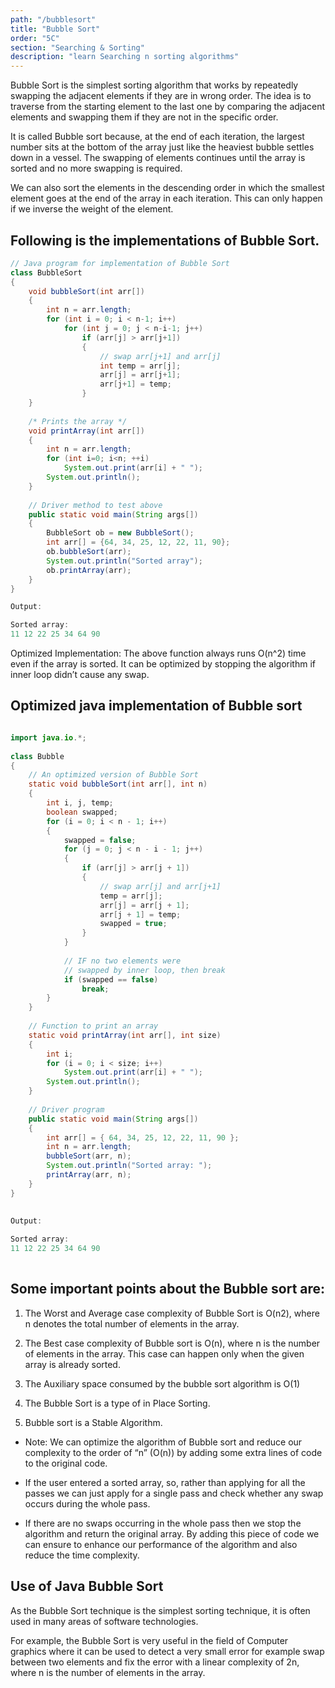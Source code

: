 ```yaml
---
path: "/bubblesort"
title: "Bubble Sort"
order: "5C"
section: "Searching & Sorting"
description: "learn Searching n sorting algorithms"
---
```


Bubble Sort is the simplest sorting algorithm that works by repeatedly swapping the adjacent elements if they are in wrong order.
The idea is to traverse from the starting element to the last one by comparing the adjacent elements and swapping them if they are not in the specific order.

It is called Bubble sort because, at the end of each iteration, the largest number sits at the bottom of the array just like the heaviest bubble settles down in a vessel. The swapping of elements continues until the array is sorted and no more swapping is required.

We can also sort the elements in the descending order in which the smallest element goes at the end of the array in each iteration. This can only happen if we inverse the weight of the element.

## Following is the implementations of Bubble Sort. 

```java
// Java program for implementation of Bubble Sort
class BubbleSort
{
    void bubbleSort(int arr[])
    {
        int n = arr.length;
        for (int i = 0; i < n-1; i++)
            for (int j = 0; j < n-i-1; j++)
                if (arr[j] > arr[j+1])
                {
                    // swap arr[j+1] and arr[j]
                    int temp = arr[j];
                    arr[j] = arr[j+1];
                    arr[j+1] = temp;
                }
    }
 
    /* Prints the array */
    void printArray(int arr[])
    {
        int n = arr.length;
        for (int i=0; i<n; ++i)
            System.out.print(arr[i] + " ");
        System.out.println();
    }
 
    // Driver method to test above
    public static void main(String args[])
    {
        BubbleSort ob = new BubbleSort();
        int arr[] = {64, 34, 25, 12, 22, 11, 90};
        ob.bubbleSort(arr);
        System.out.println("Sorted array");
        ob.printArray(arr);
    }
}
```
```java
Output: 

Sorted array:
11 12 22 25 34 64 90

```
Optimized Implementation: 
The above function always runs O(n^2) time even if the array is sorted. It can be optimized by stopping the algorithm if inner loop didn’t cause any swap. 
 
## Optimized java implementation of Bubble sort

```java

import java.io.*;
 
class Bubble
{
    // An optimized version of Bubble Sort
    static void bubbleSort(int arr[], int n)
    {
        int i, j, temp;
        boolean swapped;
        for (i = 0; i < n - 1; i++)
        {
            swapped = false;
            for (j = 0; j < n - i - 1; j++)
            {
                if (arr[j] > arr[j + 1])
                {
                    // swap arr[j] and arr[j+1]
                    temp = arr[j];
                    arr[j] = arr[j + 1];
                    arr[j + 1] = temp;
                    swapped = true;
                }
            }
 
            // IF no two elements were
            // swapped by inner loop, then break
            if (swapped == false)
                break;
        }
    }
 
    // Function to print an array
    static void printArray(int arr[], int size)
    {
        int i;
        for (i = 0; i < size; i++)
            System.out.print(arr[i] + " ");
        System.out.println();
    }
 
    // Driver program
    public static void main(String args[])
    {
        int arr[] = { 64, 34, 25, 12, 22, 11, 90 };
        int n = arr.length;
        bubbleSort(arr, n);
        System.out.println("Sorted array: ");
        printArray(arr, n);
    }
}
 
 
Output: 

Sorted array:
11 12 22 25 34 64 90
 
```
 

## Some important points about the Bubble sort are:


1. The Worst and Average case complexity of Bubble Sort is O(n2), where n denotes the total number of elements in the array.

2. The Best case complexity of Bubble sort is O(n), where n is the number of elements in the array. This case can happen only when the given array is already sorted.

3. The Auxiliary space consumed by the bubble sort algorithm is O(1)

4. The Bubble Sort is a type of in Place Sorting.

5. Bubble sort is a Stable Algorithm.

- Note: We can optimize the algorithm of Bubble sort and reduce our complexity to the order of “n” (O(n)) by adding some extra lines of code to the original code.

- If the user entered a sorted array, so, rather than applying for all the passes we can just apply for a single pass and check whether any swap occurs during the whole pass.

- If there are no swaps occurring in the whole pass then we stop the algorithm and return the original array. By adding this piece of code we can ensure to enhance our performance of the algorithm and also reduce the time complexity.

## Use of Java Bubble Sort

As the Bubble Sort technique is the simplest sorting technique, it is often used in many areas of software technologies.

For example, the Bubble Sort is very useful in the field of Computer graphics where it can be used to detect a very small error for example swap between two elements and fix the error with a linear complexity of 2n, where n is the number of elements in the array.